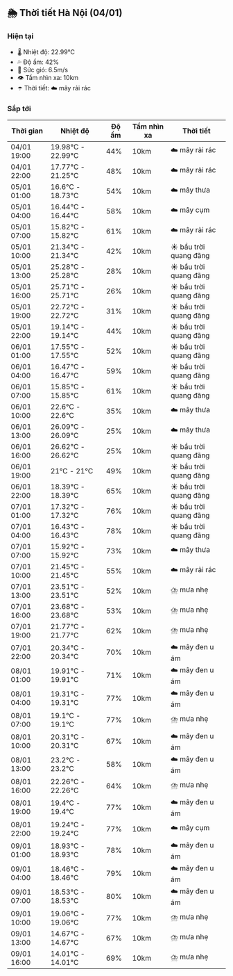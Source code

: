 ## 🌦️ Thời tiết Hà Nội (04/01)

### Hiện tại

- 🌡️ Nhiệt độ: 22.99℃
- 💦 Độ ẩm: 42%
- 💨 Sức gió: 6.5m/s
- 👁️ Tầm nhìn xa: 10km
- ☂️ Thời tiết: ☁️ mây rải rác

### Sắp tới

| Thời gian | Nhiệt độ | Độ ẩm | Tầm nhìn xa | Thời tiết |
| --- | --- | --- | --- | --- |
| 04/01 19:00 | 19.98℃ - 22.99℃ | 44% | 10km | ☁️ mây rải rác |
| 04/01 22:00 | 17.77℃ - 21.25℃ | 48% | 10km | ☁️ mây rải rác |
| 05/01 01:00 | 16.6℃ - 18.73℃ | 54% | 10km | ☁️ mây thưa |
| 05/01 04:00 | 16.44℃ - 16.44℃ | 58% | 10km | ☁️ mây cụm |
| 05/01 07:00 | 15.82℃ - 15.82℃ | 61% | 10km | ☁️ mây rải rác |
| 05/01 10:00 | 21.34℃ - 21.34℃ | 42% | 10km | ☀️ bầu trời quang đãng |
| 05/01 13:00 | 25.28℃ - 25.28℃ | 28% | 10km | ☀️ bầu trời quang đãng |
| 05/01 16:00 | 25.71℃ - 25.71℃ | 26% | 10km | ☀️ bầu trời quang đãng |
| 05/01 19:00 | 22.72℃ - 22.72℃ | 31% | 10km | ☀️ bầu trời quang đãng |
| 05/01 22:00 | 19.14℃ - 19.14℃ | 44% | 10km | ☀️ bầu trời quang đãng |
| 06/01 01:00 | 17.55℃ - 17.55℃ | 52% | 10km | ☀️ bầu trời quang đãng |
| 06/01 04:00 | 16.47℃ - 16.47℃ | 59% | 10km | ☀️ bầu trời quang đãng |
| 06/01 07:00 | 15.85℃ - 15.85℃ | 61% | 10km | ☀️ bầu trời quang đãng |
| 06/01 10:00 | 22.6℃ - 22.6℃ | 35% | 10km | ☁️ mây thưa |
| 06/01 13:00 | 26.09℃ - 26.09℃ | 25% | 10km | ☁️ mây thưa |
| 06/01 16:00 | 26.62℃ - 26.62℃ | 25% | 10km | ☀️ bầu trời quang đãng |
| 06/01 19:00 | 21℃ - 21℃ | 49% | 10km | ☀️ bầu trời quang đãng |
| 06/01 22:00 | 18.39℃ - 18.39℃ | 65% | 10km | ☀️ bầu trời quang đãng |
| 07/01 01:00 | 17.32℃ - 17.32℃ | 76% | 10km | ☀️ bầu trời quang đãng |
| 07/01 04:00 | 16.43℃ - 16.43℃ | 78% | 10km | ☀️ bầu trời quang đãng |
| 07/01 07:00 | 15.92℃ - 15.92℃ | 73% | 10km | ☁️ mây thưa |
| 07/01 10:00 | 21.45℃ - 21.45℃ | 55% | 10km | ☁️ mây rải rác |
| 07/01 13:00 | 23.51℃ - 23.51℃ | 52% | 10km | ⛈️ mưa nhẹ |
| 07/01 16:00 | 23.68℃ - 23.68℃ | 53% | 10km | ⛈️ mưa nhẹ |
| 07/01 19:00 | 21.77℃ - 21.77℃ | 62% | 10km | ⛈️ mưa nhẹ |
| 07/01 22:00 | 20.34℃ - 20.34℃ | 70% | 10km | ☁️ mây đen u ám |
| 08/01 01:00 | 19.91℃ - 19.91℃ | 71% | 10km | ☁️ mây đen u ám |
| 08/01 04:00 | 19.31℃ - 19.31℃ | 77% | 10km | ☁️ mây đen u ám |
| 08/01 07:00 | 19.1℃ - 19.1℃ | 77% | 10km | ⛈️ mưa nhẹ |
| 08/01 10:00 | 20.31℃ - 20.31℃ | 67% | 10km | ☁️ mây đen u ám |
| 08/01 13:00 | 23.2℃ - 23.2℃ | 58% | 10km | ☁️ mây đen u ám |
| 08/01 16:00 | 22.26℃ - 22.26℃ | 64% | 10km | ⛈️ mưa nhẹ |
| 08/01 19:00 | 19.4℃ - 19.4℃ | 77% | 10km | ☁️ mây đen u ám |
| 08/01 22:00 | 19.24℃ - 19.24℃ | 77% | 10km | ☁️ mây cụm |
| 09/01 01:00 | 18.93℃ - 18.93℃ | 78% | 10km | ☁️ mây đen u ám |
| 09/01 04:00 | 18.46℃ - 18.46℃ | 79% | 10km | ☁️ mây đen u ám |
| 09/01 07:00 | 18.53℃ - 18.53℃ | 80% | 10km | ☁️ mây đen u ám |
| 09/01 10:00 | 19.06℃ - 19.06℃ | 77% | 10km | ⛈️ mưa nhẹ |
| 09/01 13:00 | 14.67℃ - 14.67℃ | 67% | 10km | ⛈️ mưa nhẹ |
| 09/01 16:00 | 14.01℃ - 14.01℃ | 69% | 10km | ⛈️ mưa nhẹ |
